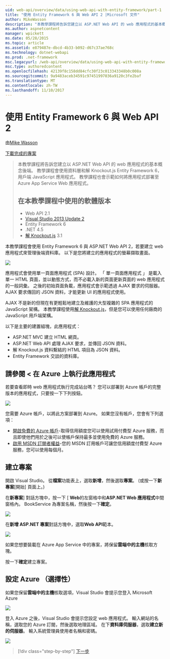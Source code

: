 ```yaml
---
uid: web-api/overview/data/using-web-api-with-entity-framework/part-1
title: "使用 Entity Framework 6 與 Web API 2 |Microsoft 文件"
author: MikeWasson
description: "本教學課程將告訴您建立以 ASP.NET Web API 的 web 應用程式的基本概念後端。 教學課程會使用 Entity Framework 6 資料配置..."
ms.author: aspnetcontent
manager: wpickett
ms.date: 05/28/2015
ms.topic: article
ms.assetid: e879487e-dbcd-4b33-b092-d67c37ae768c
ms.technology: dotnet-webapi
ms.prod: .net-framework
msc.legacyurl: /web-api/overview/data/using-web-api-with-entity-framework/part-1
msc.type: authoredcontent
ms.openlocfilehash: 42139f8c158dd84cfc30f23c013343348b0c008a
ms.sourcegitcommit: 9a9483aceb34591c97451997036a9120c3fe2baf
ms.translationtype: MT
ms.contentlocale: zh-TW
ms.lasthandoff: 11/10/2017
---
```

<a name="using-web-api-2-with-entity-framework-6"></a>使用 Entity Framework 6 與 Web API 2
====================
由[Mike Wasson](https://github.com/MikeWasson)

[下載完成的專案](https://github.com/MikeWasson/BookService)

> 本教學課程將告訴您建立以 ASP.NET Web API 的 web 應用程式的基本概念後端。 教學課程會使用資料層和解 Knockout.js Entity Framework 6，用戶端 JavaScript 應用程式。 教學課程也會示範如何將應用程式部署至 Azure App Service Web 應用程式。
> 
> ## <a name="software-versions-used-in-the-tutorial"></a>在本教學課程中使用的軟體版本
> 
> 
> - Web API 2.1
> - [Visual Studio 2013 Update 2](https://www.visualstudio.com/downloads/download-visual-studio-vs)
> - Entity Framework 6
> - .NET 4.5
> - [解 Knockout.js](http://knockoutjs.com/) 3.1


本教學課程會使用 Entity Framework 6 與 ASP.NET Web API 2，若要建立 web 應用程式來管理後端資料庫。 以下是您將建立的應用程式的螢幕擷取畫面。

[![](part-1/_static/image2.png)](part-1/_static/image1.png)

應用程式會使用單一頁面應用程式 (SPA) 設計。 「 單一頁面應用程式 」 是載入單一 HTML 頁面，並以動態方式，而不必載入新的頁面更新頁面的 web 應用程式的一般詞彙。 之後的初始頁面負載，應用程式會示範透過 AJAX 要求的伺服器。 AJAX 要求傳回的 JSON 資料，才能更新 UI 的應用程式使用。

AJAX 不是新的但現在有更輕鬆地建立及維護的大型複雜的 SPA 應用程式的 JavaScript 架構。 本教學課程使用[解 Knockout.js](http://knockoutjs.com/)，但是您可以使用任何廠商的 JavaScript 用戶端架構。

以下是主要的建置組塊，此應用程式：

- ASP.NET MVC 建立 HTML 網頁。
- ASP.NET Web API 處理 AJAX 要求，並傳回 JSON 資料。
- 解 Knockout.js 資料繫結的 HTML 項目為 JSON 資料。
- Entity Framework 交談的資料庫。

## <a name="see-this-app-running-on-azure"></a>請參閱 < 在 Azure 上執行此應用程式

若要查看即時 web 應用程式執行完成站台嗎？ 您可以部署到 Azure 帳戶的完整版本的應用程式，只要按一下下列按鈕。

[![](http://azuredeploy.net/deploybutton.png)](https://azuredeploy.net/?WT.mc_id=deploy_azure_aspnet&repository=https://github.com/tfitzmac/BookService)

您需要 Azure 帳戶，以將此方案部署到 Azure。 如果您沒有帳戶，您會有下列選項：

- [開啟免費的 Azure 帳戶](https://azure.microsoft.com/en-us/pricing/free-trial/?WT.mc_id=A443DD604)-取得信用額度您可以使用試用付費型 Azure 服務，而且即使他們用於之後可以使帳戶保持最多並使用免費的 Azure 服務。
- [啟用 MSDN 訂閱者權益](https://azure.microsoft.com/en-us/pricing/member-offers/msdn-benefits-details/?WT.mc_id=A443DD604)-您的 MSDN 訂用帳戶可讓您信用額度付費型 Azure 服務，您可以使用每個月。

## <a name="create-the-project"></a>建立專案

開啟 Visual Studio。 從**檔案**功能表上，選取**新增**，然後選取**專案**。 (或按一下**新專案**[開始] 頁面上。)

在**新專案**] 對話方塊中，按一下 [ **Web**的左窗格中和**ASP.NET Web 應用程式**中間窗格內。 BookService 為專案名稱，然後按一下**確定**。

[![](part-1/_static/image4.png)](part-1/_static/image3.png)

在**新增 ASP.NET 專案**對話方塊中，選取**Web API**範本。

[![](part-1/_static/image6.png)](part-1/_static/image5.png)

如果您想要裝載在 Azure App Service 中的專案，將保留**雲端中的主機**核取方塊。

按一下**確定**建立專案。

## <a name="configure-azure-settings-optional"></a>設定 Azure （選擇性）

如果您保留**雲端中的主機**核取選項，Visual Studio 會提示您登入 Microsoft Azure

[![](part-1/_static/image8.png)](part-1/_static/image7.png)

登入 Azure 之後，Visual Studio 會提示您設定 web 應用程式。 輸入網站的名稱，選取您的 Azure 訂閱，然後選取地理區域。 在下**資料庫伺服器**，選取**建立新的伺服器**。 輸入系統管理員使用者名稱和密碼。

[![](part-1/_static/image10.png)](part-1/_static/image9.png)

>[!div class="step-by-step"]
[下一步](part-2.md)
